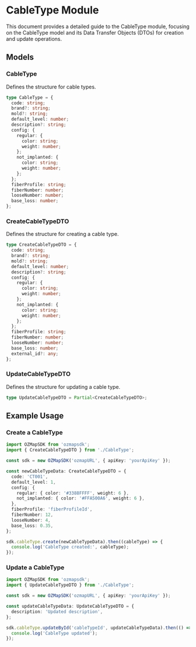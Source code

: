 # CableType Module

This document provides a detailed guide to the CableType module, focusing on the CableType model and its Data Transfer Objects (DTOs) for creation and update operations.

## Models

### CableType

Defines the structure for cable types.

```typescript
type CableType = {
  code: string;
  brand?: string;
  mold?: string;
  default_level: number;
  description?: string;
  config: {
    regular: {
      color: string;
      weight: number;
    };
    not_implanted: {
      color: string;
      weight: number;
    };
  };
  fiberProfile: string;
  fiberNumber: number;
  looseNumber: number;
  base_loss: number;
};
```

### CreateCableTypeDTO

Defines the structure for creating a cable type.

```typescript
type CreateCableTypeDTO = {
  code: string;
  brand?: string;
  mold?: string;
  default_level: number;
  description?: string;
  config: {
    regular: {
      color: string;
      weight: number;
    };
    not_implanted: {
      color: string;
      weight: number;
    };
  };
  fiberProfile: string;
  fiberNumber: number;
  looseNumber: number;
  base_loss: number;
  external_id?: any;
};
```

### UpdateCableTypeDTO

Defines the structure for updating a cable type.

```typescript
type UpdateCableTypeDTO = Partial<CreateCableTypeDTO>;
```

## Example Usage

### Create a CableType

```typescript
import OZMapSDK from 'ozmapsdk';
import { CreateCableTypeDTO } from './CableType';

const sdk = new OZMapSDK('ozmapURL', { apiKey: 'yourApiKey' });

const newCableTypeData: CreateCableTypeDTO = {
  code: 'CT001',
  default_level: 1,
  config: {
    regular: { color: '#3388FFFF', weight: 6 },
    not_implanted: { color: '#FFA500A6', weight: 6 },
  },
  fiberProfile: 'fiberProfileId',
  fiberNumber: 12,
  looseNumber: 4,
  base_loss: 0.35,
};

sdk.cableType.create(newCableTypeData).then((cableType) => {
  console.log('CableType created:', cableType);
});
```

### Update a CableType

```typescript
import OZMapSDK from 'ozmapsdk';
import { UpdateCableTypeDTO } from './CableType';

const sdk = new OZMapSDK('ozmapURL', { apiKey: 'yourApiKey' });

const updateCableTypeData: UpdateCableTypeDTO = {
  description: 'Updated description',
};

sdk.cableType.updateById('cableTypeId', updateCableTypeData).then(() => {
  console.log('CableType updated');
});
```
